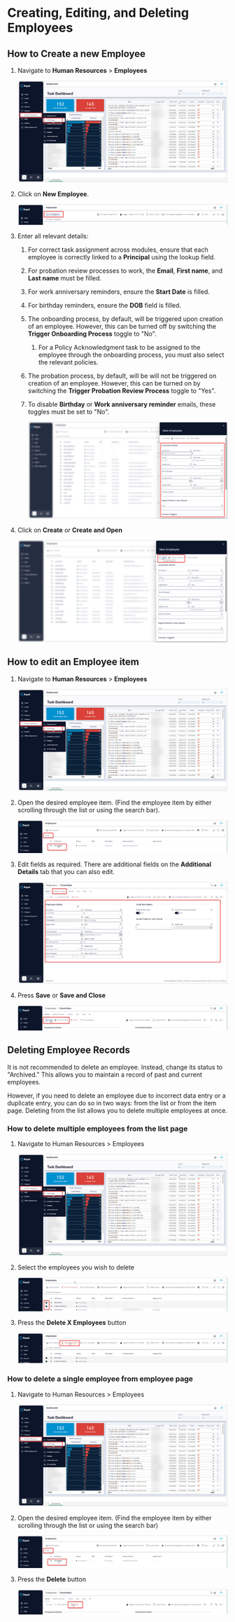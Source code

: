 # Creating, Editing, and Deleting Employees

## How to Create a new Employee

1. Navigate to **Human Resources** &gt; **Employees**  

    ![A screenshot that depicts the Employee menu location. The screenshot is annotated with two red boxes to show that the user must click on "Human Resources" and then "Employees"](<../Employee Menu Location.png>)

2. Click on **New Employee**.

    ![A screenshot that depicts the user clicking on the "Create New Employee" button. The screenshot is annotated with a red box to show the location of this button.](<Create employee button.png>)

3. Enter all relevant details:
    1. For correct task assignment across modules, ensure that each employee is correctly linked to a **Principal** using the lookup field.
    2. For probation review processes to work, the **Email**, **First name**, and **Last name** must be filled.
    3. For work anniversary reminders, ensure the **Start Date** is filled.
    4. For birthday reminders, ensure the **DOB** field is filled.
    5. The onboarding process, by default, will be triggered upon creation of an employee. However, this can be turned off by switching the **Trigger Onboarding Process** toggle to "No".
        1. For a Policy Acknowledgment task to be assigned to the employee through the onboarding process, you must also select the relevant policies.
    6. The probation process, by default, will be will not be triggered on creation of an employee. However, this can be turned on by switching the **Trigger Probation Review Process** toggle to "Yes".
    7. To disable **Birthday** or **Work anniversary reminder** emails, these toggles must be set to "No".  

        ![A screenshot that depicts the "New employee creation form". The screenshot is annotated with a red box to show where the user can enter new data.](<New employee creation form.png>)

4. Click on **Create** or **Create and Open** 

    ![A screenshot that depicts the "create" and "create and open" buttons at the top of the "new employee creation form" side pannel.](<Create and open button.png>)

## How to edit an Employee item

1. Navigate to **Human Resources** &gt; **Employees**  

    ![A screenshot that depicts the Employee menu location. The screenshot is annotated with two red boxes to show that the user must click on "Human Resources" and then "Employees"](<../Employee Menu Location.png>)

2. Open the desired employee item. (Find the employee item by either scrolling through the list or using the search bar).  

    ![A screenshot that depicts how to find a specific employee using the search bar at the top of the employee table.](<../Finding a specific employee.png>)

3. Edit fields as required. There are additional fields on the **Additional Details** tab that you can also edit.  

    ![A screenshot that depicts how to open the "Additional Details" tab at the top of an employee item. The scerenshot is annotated with two red boxes. The upper red box indicates where to find the "Additional details", whereas the lower red box indicates all of the fields that will appear when this tab is opened.](<Employee details page.png>)

4. Press **Save** or **Save and Close** 

    ![A screenshot that depicts how to "save", or "save and close" an employee item.](<Saving the edited employee.png>)

## Deleting Employee Records

It is not recommended to delete an employee. Instead, change its status to "Archived." This allows you to maintain a record of past and current employees.

However, if you need to delete an employee due to incorrect data entry or a duplicate entry, you can do so in two ways: from the list or from the item page. Deleting from the list allows you to delete multiple employees at once.

### How to delete multiple employees from the list page

1. Navigate to Human Resources &gt; Employees  

    ![A screenshot that depicts the Employee menu location. The screenshot is annotated with two red boxes to show that the user must click on "Human Resources" and then "Employees"](<../Employee Menu Location.png>)

2. Select the employees you wish to delete  

    ![A screenshot that depicts how to select multiple employees](<Selecting multiple employees.png>)

3. Press the **Delete X Employees** button 

    ![A screenshot that depicts how to delete selected employees. The check buttons on the lefthand side of each item can be pressed, and this will select an item. The screenshot is annotated with a red box, which reveals where these check buttons are.](<Deleting selected employees.png>)

### How to delete a single employee from employee page

1. Navigate to Human Resources &gt; Employees 

    ![A screenshot that depicts the Employee menu location. The screenshot is annotated with two red boxes to show that the user must click on "Human Resources" and then "Employees"](<../Employee Menu Location.png>)

2. Open the desired employee item. (Find the employee item by either scrolling through the list or using the search bar)  

    ![A screenshot that depicts how to find a desired employee item quickly. The user can type the name of the employee into the search bar and press the return key.](<../Finding a specific employee.png>)

3. Press the **Delete** button  

    ![A screenshot that depicts how to delete an employee. Selecting an item, or opening an employee item, will reveal a red "Delete" button with an icon of a trash can. This button will allow you to delete an employee.](<Deleting the current employee.png>)